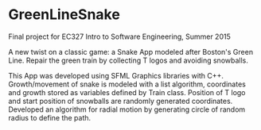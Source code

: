 # GreenLineSnake
Final project for EC327 Intro to Software Engineering, Summer 2015

A new twist on a classic game: a Snake App modeled after Boston's Green Line. 
Repair the green train by collecting T logos and avoiding snowballs.

This App was developed using SFML Graphics libraries with C++.
Growth/movement of snake is modeled with a list algorithm, coordinates and growth stored as variables defined by Train class.
Position of T logo and start position of snowballs are randomly generated coordinates.
Developed an algorithm for radial motion by generating circle of random radius to define the path.
